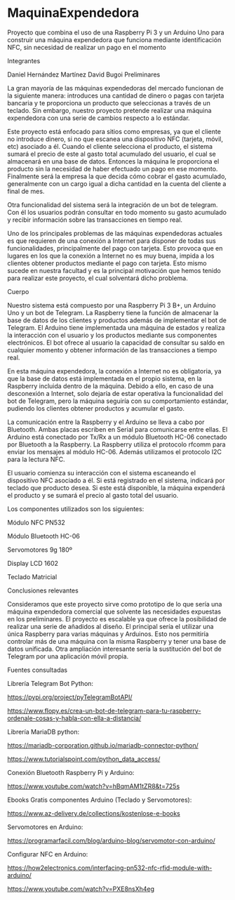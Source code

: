 # MaquinaExpendedora
Proyecto que combina el uso de una Raspberry Pi 3 y un Arduino Uno para construir una máquina expendedora que funciona mediante identificación NFC, sin necesidad de realizar un pago en el momento

Integrantes

Daniel Hernández Martínez
David Bugoi
Preliminares

La gran mayoría de las máquinas expendedoras del mercado funcionan de la siguiente manera: introduces una cantidad de dinero o pagas con tarjeta bancaria y te proporciona un producto que seleccionas a través de un teclado. Sin embargo, nuestro proyecto pretende realizar una máquina expendedora con una serie de cambios respecto a lo estándar. 


Este proyecto está enfocado para sitios como empresas, ya que el cliente no introduce dinero, si no que escanea una dispositivo NFC (tarjeta, móvil, etc) asociado a él. Cuando el cliente selecciona el producto, el sistema sumará el precio de este al gasto total acumulado del usuario, el cual se almacenará en una base de datos. Entonces la máquina le proporciona el producto sin la necesidad de haber efectuado un pago en ese momento. Finalmente será la empresa la que decida cómo cobrar el gasto acumulado, generalmente con un cargo igual a dicha cantidad en la cuenta del cliente a final de mes. 


Otra funcionalidad del sistema será la integración de un bot de telegram. Con él los usuarios podrán consultar en todo momento su gasto acumulado y recibir información sobre las transacciones en tiempo real.


Uno de los principales problemas de las máquinas expendedoras actuales es que requieren de una conexión a Internet para disponer de todas sus funcionalidades, principalmente del pago con tarjeta. Esto provoca que en lugares en los que la conexión a Internet no es muy buena, impida a los clientes obtener productos mediante el pago con tarjeta. Esto mismo sucede en nuestra facultad y es la principal motivación que hemos tenido para realizar este proyecto, el cual solventará dicho problema.


Cuerpo

Nuestro sistema está compuesto por una Raspberry Pi 3 B+, un Arduino Uno y un bot de Telegram. La Raspberry tiene la función de almacenar la base de datos de los clientes y productos además de implementar el bot de Telegram. El Arduino tiene implementada una máquina de estados y realiza la interacción con el usuario y los productos mediante sus componentes electrónicos.  El bot ofrece al usuario la capacidad de consultar su saldo en cualquier momento y obtener información de las transacciones a tiempo real.


En esta máquina expendedora, la conexión a Internet no es obligatoria, ya que la base de datos está implementada en el propio sistema, en la Raspberry incluida dentro de la máquina. Debido a ello, en caso de una desconexión a Internet, solo dejaría de estar operativa la funcionalidad del bot de Telegram, pero la máquina seguiría con su comportamiento estándar, pudiendo los clientes obtener productos y acumular el gasto.


La comunicación entre la Raspberry y el Arduino se lleva a cabo por Bluetooth. Ambas placas escriben en Serial para comunicarse entre ellas. El Arduino está conectado por Tx/Rx a un módulo Bluetooth HC-06 conectado por Bluetooth a la Raspberry. La Raspberry utiliza el protocolo rfcomm para enviar los mensajes al módulo HC-06. Además utilizamos el protocolo I2C para la lectura NFC.


El usuario comienza su interacción con el sistema escaneando el dispositivo NFC asociado a él. Si está registrado en el sistema, indicará por teclado que producto desea. Si este está disponible, la máquina expenderá el producto y se sumará el precio al gasto total del usuario.


Los componentes utilizados son los siguientes:

Módulo NFC PN532

Módulo Bluetooth HC-06

Servomotores 9g 180º

Display LCD 1602

Teclado Matricial



Conclusiones relevantes

Consideramos que este proyecto sirve como prototipo de lo que sería una máquina expendedora comercial que solvente las necesidades expuestas en los preliminares. El proyecto es escalable ya que ofrece la posibilidad de realizar una serie de añadidos al diseño. El principal sería el utilizar una única Raspberry para varias máquinas y Arduinos. Esto nos permitiría controlar más de una máquina con la misma Raspberry y tener una base de datos unificada. Otra ampliación interesante sería la sustitución del bot de Telegram por una aplicación móvil propia.


Fuentes consultadas

Librería Telegram Bot Python:

https://pypi.org/project/pyTelegramBotAPI/

https://www.flopy.es/crea-un-bot-de-telegram-para-tu-raspberry-ordenale-cosas-y-habla-con-ella-a-distancia/

Librería MariaDB python: 

https://mariadb-corporation.github.io/mariadb-connector-python/

https://www.tutorialspoint.com/python_data_access/

Conexión Bluetooth Raspberry Pi y Arduino:

https://www.youtube.com/watch?v=hBqmAM1tZR8&t=725s

Ebooks Gratis componentes Arduino (Teclado y Servomotores):

https://www.az-delivery.de/collections/kostenlose-e-books

Servomotores en Arduino:

https://programarfacil.com/blog/arduino-blog/servomotor-con-arduino/

Configurar NFC en Arduino:

https://how2electronics.com/interfacing-pn532-nfc-rfid-module-with-arduino/

https://www.youtube.com/watch?v=PXE8nsXh4eg
